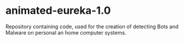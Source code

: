 # animated-eureka-1.0
Repository containing code, used for the creation of detecting Bots and Malware on personal an home computer systems. 
